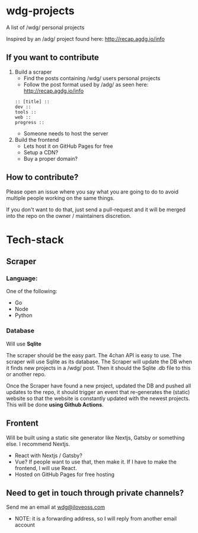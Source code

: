 # wdg-projects
A list of /wdg/ personal projects

Inspired by an /adg/ project found here: http://recap.agdg.io/info

## If you want to contribute
1. Build a scraper
	- Find the posts containing /wdg/ users personal projects
	- Follow the post format used by /adg/ as seen here: http://recap.agdg.io/info
	```text
	:: [title] ::
	dev ::
	tools ::
	web ::
	progress ::
	```
	- Someone needs to host the server
2. Build the frontend
	- Lets host it on GitHub Pages for free
	- Setup a CDN?
	- Buy a proper domain?

## How to contribute?
Please open an issue where you say what you are going to do to avoid multiple people working on the same things.

If you don't want to do that, just send a pull-request and it will be merged into the repo on the owner / maintainers discretion.

# Tech-stack
## Scraper
### Language:
One of the following:
- Go
- Node
- Python

### Database 
Will use **Sqlite**

The scraper should be the easy part. The 4chan API is easy to use. 
The scraper will use Sqlite as its database. The Scraper will update the DB when it finds new projects in a /wdg/ post. Then it should the Sqlite .db file to this or another repo.

Once the Scraper have found a new project, updated the DB and pushed all updates to the repo, it should trigger an event that re-generates the (static) website so that the website is constantly updated with the newest projects. This will be done **using Github Actions**.

## Frontent 
Will be built using a static site generator like Nextjs, Gatsby or something else. I recommend Nextjs.
- React with Nextjs / Gatsby?
- Vue? If people want to use that, then make it. If I have to make the frontend, I will use React.
- Hosted on GitHub Pages for free hosting


## Need to get in touch through private channels?
Send me an email at wdg@iloveoss.com 
- NOTE: it is a forwarding address, so I will reply from another email account